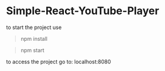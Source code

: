 # Simple-React-YouTube-Player

to start the project use 
> npm install

> npm start

to access the project go to: 
localhost:8080
